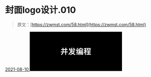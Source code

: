 <!--yml
category: 未分类
date: 0001-01-01 00:00:00
-->

# 封面logo设计.010

> 原文：[https://zwmst.com/58.html](https://zwmst.com/58.html)

   [ <time datetime="2021-08-10T16:40:25+08:00"> 2021-08-10 </time> ](https://zwmst.com/%e5%b0%81%e9%9d%a2logo%e8%ae%be%e8%ae%a1-010)  [![](img/4cade9b25123d9a9a13d609e19d67de2.png)](https://zwmst.com/wp-content/uploads/2021/08/1628584825-1df2a947dca4817.jpeg)